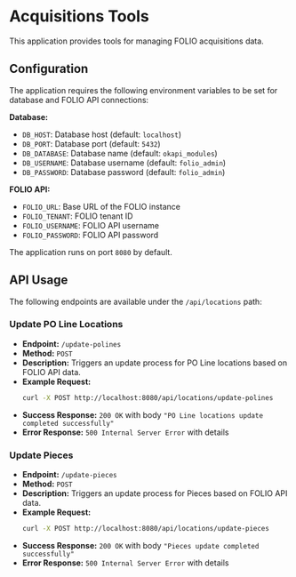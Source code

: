 # Acquisitions Tools

This application provides tools for managing FOLIO acquisitions data.

## Configuration

The application requires the following environment variables to be set for database and FOLIO API connections:

**Database:**

- `DB_HOST`: Database host (default: `localhost`)
- `DB_PORT`: Database port (default: `5432`)
- `DB_DATABASE`: Database name (default: `okapi_modules`)
- `DB_USERNAME`: Database username (default: `folio_admin`)
- `DB_PASSWORD`: Database password (default: `folio_admin`)

**FOLIO API:**

- `FOLIO_URL`: Base URL of the FOLIO instance
- `FOLIO_TENANT`: FOLIO tenant ID
- `FOLIO_USERNAME`: FOLIO API username
- `FOLIO_PASSWORD`: FOLIO API password

The application runs on port `8080` by default.

## API Usage

The following endpoints are available under the `/api/locations` path:

### Update PO Line Locations

- **Endpoint:** `/update-polines`
- **Method:** `POST`
- **Description:** Triggers an update process for PO Line locations based on FOLIO API data.
- **Example Request:**
  ```bash
  curl -X POST http://localhost:8080/api/locations/update-polines
  ```
- **Success Response:** `200 OK` with body `"PO Line locations update completed successfully"`
- **Error Response:** `500 Internal Server Error` with details

### Update Pieces

- **Endpoint:** `/update-pieces`
- **Method:** `POST`
- **Description:** Triggers an update process for Pieces based on FOLIO API data.
- **Example Request:**
  ```bash
  curl -X POST http://localhost:8080/api/locations/update-pieces
  ```
- **Success Response:** `200 OK` with body `"Pieces update completed successfully"`
- **Error Response:** `500 Internal Server Error` with details
